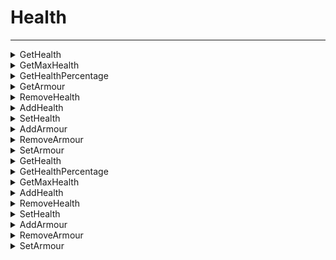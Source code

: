 # Health
---
<details><summary markdown="span">
GetHealth</summary>

---

#### Get the health from an entity

##### `Client`
##### Lib.GetHealth(entity)

#### Parameters
- **entity**: number - The entity to get the health from
#### Return
- **return**: number | false, string? - The health of the entity

---
</details>

<details><summary markdown="span">
GetMaxHealth</summary>

---

#### Get the maximum health for an entity

##### `Client`
##### Lib.GetMaxHealth(entity)

#### Parameters
- **entity**: number - The entity to get the health from
#### Return
- **return**: number | false, string? - The health of the entity

---
</details>

<details><summary markdown="span">
GetHealthPercentage</summary>

---

#### Get the maximum health for an entity

##### `Client`
##### Lib.GetHealthPercentage(entity)

#### Parameters
- **entity**: number - The entity to get the health from
#### Return
- **return**: number | false, string? - The health of the entity as a percentage

---
</details>

<details><summary markdown="span">
GetArmour</summary>

---

#### Get the armour from an entity

##### `Client`
##### Lib.GetArmour(entity)

#### Parameters
- **entity**: number - The entity to get the health from
#### Return
- **return**: number | false, string? - The armour of the entity

---
</details>

<details><summary markdown="span">
RemoveHealth</summary>

---

#### Remove health from an entity

##### `Client`
##### Lib.RemoveHealth(entity, amount)

#### Parameters
- **entity**: number - The entity to remove the health from
- **amount**: number - The amount of health to remove
#### Return
- **return**: boolean, string? - true if successful, false and error message if not

---
</details>

<details><summary markdown="span">
AddHealth</summary>

---

#### Add health to an entity

##### `Client`
##### Lib.AddHealth(entity, amount)

#### Parameters
- **entity**: number - The entity to add the health to
- **amount**: number - The amount of health to add
#### Return
- **return**: boolean, string? - true if successful, false and error message if not

---
</details>

<details><summary markdown="span">
SetHealth</summary>

---

#### Set health to an entity

##### `Client`
##### Lib.SetHealth(entity, amount)

#### Parameters
- **entity**: number - The entity to set the health to
- **amount**: number - The amount of health to set
#### Return
- **return**: boolean, string? - true if successful, false and error message if not

---
</details>

<details><summary markdown="span">
AddArmour</summary>

---

#### Remove armour from an entity

##### `Client`
##### Lib.AddArmour(entity, amount)

#### Parameters
- **entity**: number - The entity to remove the armour from
- **amount**: number - The amount of armour to remove
#### Return
- **return**: boolean, string? - true if successful, false and error message if not

---
</details>

<details><summary markdown="span">
RemoveArmour</summary>

---

#### Remove armour from an entity

##### `Client`
##### Lib.RemoveArmour(entity, amount)

#### Parameters
- **entity**: number - The entity to remove the armour from
- **amount**: number - The amount of armour to remove
#### Return
- **return**: boolean, string? - true if successful, false and error message if not

---
</details>

<details><summary markdown="span">
SetArmour</summary>

---

#### Set entities armour

##### `Client`
##### Lib.SetArmour(entity, amount)

#### Parameters
- **entity**: number - The entity to set the armour to
- **amount**: number - The amount of armour to set
#### Return
- **return**: boolean, string? - true if successful, false and error message if not

---
</details>

<details><summary markdown="span">
GetHealth</summary>

---

#### Add get a players by their server id

##### `Server`
##### Lib.GetHealth(id)

#### Parameters
- **id**: number - The player server id
#### Return
- **return**: number - The health

---
</details>

<details><summary markdown="span">
GetHealthPercentage</summary>

---

#### Get the health percentage of a player by their server id

##### `Server`
##### Lib.GetHealthPercentage(id)

#### Parameters
- **id**: number - The player server id
#### Return
- **return**: number - The health percentage

---
</details>

<details><summary markdown="span">
GetMaxHealth</summary>

---

#### Get the maximum health of a player by their server id

##### `Server`
##### Lib.GetMaxHealth(id)

#### Parameters
- **id**: number - The player server id
#### Return
- **return**: number - The max health

---
</details>

<details><summary markdown="span">
AddHealth</summary>

---

#### Add health to a player by their server id

##### `Server`
##### Lib.AddHealth(id, amount)

#### Parameters
- **id**: number - The player server id
- **amount**: number - The amount of health to add
#### Return
- **return**: boolean, string? - true if successful, false and error message if not

---
</details>

<details><summary markdown="span">
RemoveHealth</summary>

---

#### Remove health from a player by their server id

##### `Server`
##### Lib.RemoveHealth(id, amount)

#### Parameters
- **id**: number - The player server id
- **amount**: number - The amount of health to remove
#### Return
- **return**: boolean, string? - true if successful, false and error message if not

---
</details>

<details><summary markdown="span">
SetHealth</summary>

---

#### Set health to a player by their server id

##### `Server`
##### Lib.SetHealth(id, amount)

#### Parameters
- **id**: number - The player server id
- **amount**: number - The amount of health to set
#### Return
- **return**: boolean, string? - true if successful, false and error message if not

---
</details>

<details><summary markdown="span">
AddArmour</summary>

---

#### Add armour to a player by their server id

##### `Server`
##### Lib.AddArmour(id, amount)

#### Parameters
- **id**: number - The player server id
- **amount**: number - The amount of armour to add
#### Return
- **return**: boolean, string? - true if successful, false and error message if not

---
</details>

<details><summary markdown="span">
RemoveArmour</summary>

---

#### Remove armour from a player by their server id

##### `Server`
##### Lib.RemoveArmour(id, amount)

#### Parameters
- **id**: number - The player server id
- **amount**: number - The amount of armour to remove
#### Return
- **return**: boolean, string? - true if successful, false and error message if not

---
</details>

<details><summary markdown="span">
SetArmour</summary>

---

#### Set armour to a player by their server id

##### `Server`
##### Lib.SetArmour(id, amount)

#### Parameters
- **id**: number - The player server id
- **amount**: number - The amount of armour to set
#### Return
- **return**: boolean, string? - true if successful, false and error message if not

---
</details>

